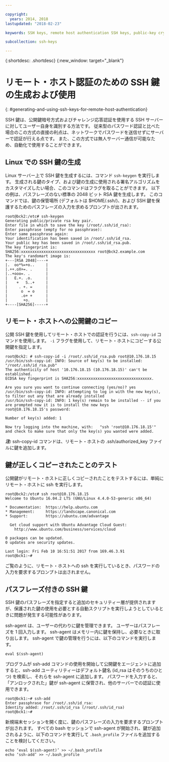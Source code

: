 ```yaml
---

copyright:
  years: 2014, 2018
lastupdated: "2018-02-23"

keywords: SSH keys, remote host authentication SSH keys, public-key cryptography

subcollection: ssh-keys

---
```


{:shortdesc: .shortdesc}
{:new_window: target="_blank"}

# リモート・ホスト認証のための SSH 鍵の生成および使用
{: #generating-and-using-ssh-keys-for-remote-host-authentication}

SSH 鍵は、公開鍵暗号方式およびチャレンジ応答認証を使用する SSH サーバーに対してユーザー自身を識別する方法です。 従来型のパスワード認証と比べた場合のこの方式の直接の利点は、ネットワークでパスワードを送信せずにサーバーで認証が行える点です。 また、この方式では無人サーバー通信が可能なため、自動化で使用することができます。

## Linux での SSH 鍵の生成

Linux サーバー上で SSH 鍵を生成するには、コマンド `ssh-keygen` を実行します。 生成される鍵のタイプ、および鍵の生成に使用される署名アルゴリズムをカスタマイズしたい場合、このコマンドはフラグを取ることができます。 以下の例は、パスフレーズのない標準の 2048 ビット RSA 鍵を生成します。 このコマンドでは、鍵の保管場所 (デフォルトは $HOME/.ssh/)、および SSH 鍵を保護するためのパスフレーズの入力を求めるプロンプトが出されます。

    root@bck2:/etc# ssh-keygen
    Generating public/private rsa key pair.
    Enter file in which to save the key (/root/.ssh/id_rsa):
    Enter passphrase (empty for no passphrase):
    Enter same passphrase again:
    Your identification has been saved in /root/.ssh/id_rsa.
    Your public key has been saved in /root/.ssh/id_rsa.pub.
    The key fingerprint is:
    SHA256:xxxxxxxxxxxxxxxxxxxxxxxxxxxxxxxxx root@bck2.example.com
    The key's randomart image is:
    +---[RSA 2048]----+
    |.  oo*%=+o..     |
    |.++.oX+=. .      |
    |..+ooo=. .       |
    |   E.+. .o.      |
    |    +   S..+     |
    |     . +. =      |
    |      o  = o     |
    |      .o+ +      |
    |       +o.       |
    +----[SHA256]-----+

## リモート・ホストへの公開鍵のコピー

公開 SSH 鍵を使用してリモート・ホストでの認証を行うには、`ssh-copy-id` コマンドを使用します。 `-i` フラグを使用して、リモート・ホストにコピーする公開鍵を指定します。

    root@bck2: # ssh-copy-id -i /root/.ssh/id_rsa.pub root@10.176.18.15
    /usr/bin/ssh-copy-id: INFO: Source of key(s) to be installed: "/root/.ssh/id_rsa.pub"
    The authenticity of host '10.176.18.15 (10.176.18.15)' can't be established.
    ECDSA key fingerprint is SHA256:xxxxxxxxxxxxxxxxxxxxxxxxxxxxxxxxx.

    Are you sure you want to continue connecting (yes/no)? yes
    /usr/bin/ssh-copy-id: INFO: attempting to log in with the new key(s), to filter out any that are already installed
    /usr/bin/ssh-copy-id: INFO: 1 key(s) remain to be installed -- if you are prompted now it is to install the new keys
    root@10.176.18.15's password:

    Number of key(s) added: 1

    Now try logging into the machine, with:   "ssh 'root@10.176.18.15'"
    and check to make sure that only the key(s) you wanted were added.

***注:*** ssh-copy-id コマンドは、リモート・ホストの .ssh/authorized_key ファイルに鍵を追加します。

## 鍵が正しくコピーされたことのテスト

公開鍵がリモート・ホストに正しくコピーされたことをテストするには、単純にリモート・ホストに ssh を実行します。

    root@bck2:/etc# ssh root@10.176.18.15
    Welcome to Ubuntu 16.04.2 LTS (GNU/Linux 4.4.0-53-generic x86_64)

    * Documentation:  https://help.ubuntu.com
    * Management:     https://landscape.canonical.com
    * Support:        https://ubuntu.com/advantage

      Get cloud support with Ubuntu Advantage Cloud Guest:
        http://www.ubuntu.com/business/services/cloud

    0 packages can be updated.
    0 updates are security updates.

    Last login: Fri Feb 10 16:51:51 2017 from 169.46.3.91
    root@bck1:~#

ご覧のように、リモート・ホストへの ssh を実行しているとき、パスワードの入力を要求するプロンプトは出されません。

## パスフレーズ付きの SSH 鍵

SSH 鍵のパスフレーズを指定すると追加のセキュリティー層が提供されますが、保護された鍵の使用を必要とする自動スクリプトを実行しようとしているときに問題が発生する可能性があります。

ssh-agent は、ユーザーの代わりに鍵を管理できます。 ユーザーはパスフレーズを 1 回入力します。 ssh-agent はメモリー内に鍵を保持し、必要なときに取り出します。 ssh-agent で鍵の管理を行うには、以下のコマンドを実行します。

    eval $(ssh-agent)

プログラムが ssh-add コマンドの使用を開始して公開鍵をエージェントに追加すると、ssh-add ユーティリティーはデフォルト鍵名 (id_rsa はそのうちのひとつ) を検索し、それらを ssh-agent に追加します。 パスワードを入力すると、「アンロックされた」鍵が ssh-agent に保管され、他のサーバーでの認証に使用できます。

    root@bck1:~# ssh-add
    Enter passphrase for /root/.ssh/id_rsa:
    Identity added: /root/.ssh/id_rsa (/root/.ssh/id_rsa)
    root@bck1:~#

新規端末セッションを開く度に、鍵のパスフレーズの入力を要求するプロンプトが出されます。 すべての bash セッションで ssh-agent が開始され、鍵が追加されるように、以下のコマンドを実行して `.bash_profile` ファイルを追加することを検討してください。

    echo ‘eval $(ssh-agent)’ >> ~/.bash_profile
    echo ‘ssh-add’ >> ~/.bash_profile
